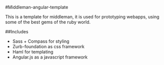 #Middleman-angular-template

This is a template for middleman, it is used for prototyping webapps, using some of the best gems of the ruby world. 

##Includes

* Sass + Compass for styling
* Zurb-foundation as css framework
* Haml for templating
* Angular.js as a javascript framework